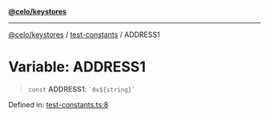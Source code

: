 [**@celo/keystores**](../../README.md)

***

[@celo/keystores](../../README.md) / [test-constants](../README.md) / ADDRESS1

# Variable: ADDRESS1

> `const` **ADDRESS1**: `` `0x${string}` ``

Defined in: [test-constants.ts:8](https://github.com/celo-org/developer-tooling/blob/master/packages/sdk/keystores/src/test-constants.ts#L8)
